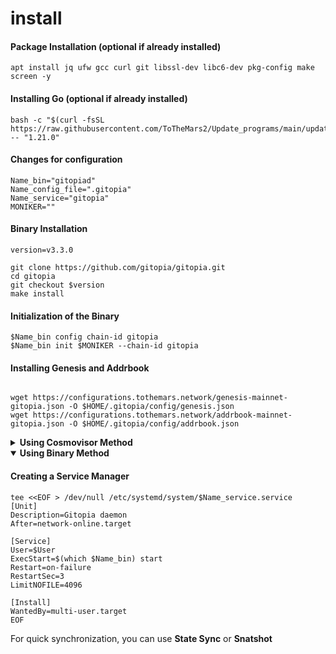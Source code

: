 # install

#### Package Installation (optional if already installed)

```
apt install jq ufw gcc curl git libssl-dev libc6-dev pkg-config make screen -y
```

#### Installing Go (optional if already installed)

```
bash -c "$(curl -fsSL https://raw.githubusercontent.com/ToTheMars2/Update_programs/main/update_go.sh)" -- "1.21.0"
```

#### Changes for configuration
```
Name_bin="gitopiad"
Name_config_file=".gitopia"
Name_service="gitopia"
MONIKER=""
```

#### Binary Installation

```
version=v3.3.0

git clone https://github.com/gitopia/gitopia.git
cd gitopia
git checkout $version
make install

```

#### Initialization of the Binary

```
$Name_bin config chain-id gitopia
$Name_bin init $MONIKER --chain-id gitopia
```

#### Installing Genesis and Addrbook

<pre><code>
wget https://configurations.tothemars.network/genesis-mainnet-gitopia.json -O $HOME/.gitopia/config/genesis.json
wget https://configurations.tothemars.network/addrbook-mainnet-gitopia.json -O $HOME/.gitopia/config/addrbook.json
</code></pre>


<details>
  <summary><b>Using Cosmovisor Method</b></summary>

#### Install Cosmovisor
```
go install github.com/cosmos/cosmos-sdk/cosmovisor/cmd/cosmovisor@v1.0.0
```

#### Create Cosmovisor Folders && copy Binary to Cosmovisor
```
mkdir -p ~/$Name_config_file/cosmovisor/genesis/bin
mkdir -p ~/$Name_config_file/cosmovisor/upgrades

cp ~/go/bin/$Name_bin ~/$Name_config_file/cosmovisor/genesis/bin
```

#### Creating a Service Manager

```
tee <<EOF > /dev/null /etc/systemd/system/$Name_service.service
[Unit]
Description=Gitopia daemon
After=network-online.target

[Service]
User=$User
ExecStart=$(which cosmovisor) start
Restart=on-failure
RestartSec=3
LimitNOFILE=4096
Environment="DAEMON_NAME=$Name_bin"
Environment="DAEMON_HOME=$(echo $HOME)/$Name_config_file"
Environment="DAEMON_ALLOW_DOWNLOAD_BINARIES=false"
Environment="DAEMON_RESTART_AFTER_UPGRADE=true"
Environment="UNSAFE_SKIP_BACKUP=true"


[Install]
WantedBy=multi-user.target
EOF
```
</details>
<details open>
  <summary><b>Using Binary Method</b></summary>

#### Creating a Service Manager

```
tee <<EOF > /dev/null /etc/systemd/system/$Name_service.service
[Unit]
Description=Gitopia daemon
After=network-online.target

[Service]
User=$User
ExecStart=$(which $Name_bin) start
Restart=on-failure
RestartSec=3
LimitNOFILE=4096

[Install]
WantedBy=multi-user.target
EOF
```

</details>

For quick synchronization, you can use **State Sync** or **Snatshot**
